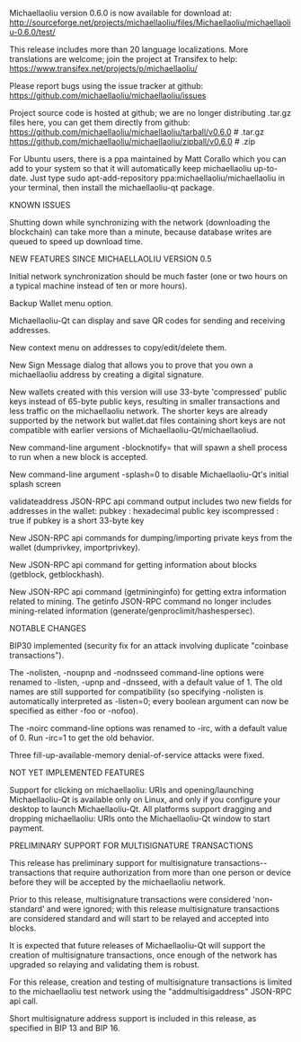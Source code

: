 Michaellaoliu version 0.6.0 is now available for download at:
http://sourceforge.net/projects/michaellaoliu/files/Michaellaoliu/michaellaoliu-0.6.0/test/

This release includes more than 20 language localizations.
More translations are welcome; join the
project at Transifex to help:
https://www.transifex.net/projects/p/michaellaoliu/

Please report bugs using the issue tracker at github:
https://github.com/michaellaoliu/michaellaoliu/issues

Project source code is hosted at github; we are no longer
distributing .tar.gz files here, you can get them
directly from github:
https://github.com/michaellaoliu/michaellaoliu/tarball/v0.6.0  # .tar.gz
https://github.com/michaellaoliu/michaellaoliu/zipball/v0.6.0  # .zip

For Ubuntu users, there is a ppa maintained by Matt Corallo which
you can add to your system so that it will automatically keep
michaellaoliu up-to-date.  Just type
sudo apt-add-repository ppa:michaellaoliu/michaellaoliu
in your terminal, then install the michaellaoliu-qt package.


KNOWN ISSUES

Shutting down while synchronizing with the network
(downloading the blockchain) can take more than a minute,
because database writes are queued to speed up download
time.


NEW FEATURES SINCE MICHAELLAOLIU VERSION 0.5

Initial network synchronization should be much faster
(one or two hours on a typical machine instead of ten or more
hours).

Backup Wallet menu option.

Michaellaoliu-Qt can display and save QR codes for sending
and receiving addresses.

New context menu on addresses to copy/edit/delete them.

New Sign Message dialog that allows you to prove that you
own a michaellaoliu address by creating a digital
signature.

New wallets created with this version will
use 33-byte 'compressed' public keys instead of
65-byte public keys, resulting in smaller
transactions and less traffic on the michaellaoliu
network. The shorter keys are already supported
by the network but wallet.dat files containing
short keys are not compatible with earlier
versions of Michaellaoliu-Qt/michaellaoliud.

New command-line argument -blocknotify=<command>
that will spawn a shell process to run <command> 
when a new block is accepted.

New command-line argument -splash=0 to disable
Michaellaoliu-Qt's initial splash screen

validateaddress JSON-RPC api command output includes
two new fields for addresses in the wallet:
pubkey : hexadecimal public key
iscompressed : true if pubkey is a short 33-byte key

New JSON-RPC api commands for dumping/importing
private keys from the wallet (dumprivkey, importprivkey).

New JSON-RPC api command for getting information about
blocks (getblock, getblockhash).

New JSON-RPC api command (getmininginfo) for getting
extra information related to mining. The getinfo
JSON-RPC command no longer includes mining-related
information (generate/genproclimit/hashespersec).



NOTABLE CHANGES

BIP30 implemented (security fix for an attack involving
duplicate "coinbase transactions").

The -nolisten, -noupnp and -nodnsseed command-line
options were renamed to -listen, -upnp and -dnsseed,
with a default value of 1. The old names are still
supported for compatibility (so specifying -nolisten
is automatically interpreted as -listen=0; every
boolean argument can now be specified as either
-foo or -nofoo).

The -noirc command-line options was renamed to
-irc, with a default value of 0. Run -irc=1 to
get the old behavior.

Three fill-up-available-memory denial-of-service
attacks were fixed.


NOT YET IMPLEMENTED FEATURES

Support for clicking on michaellaoliu: URIs and
opening/launching Michaellaoliu-Qt is available only on Linux,
and only if you configure your desktop to launch
Michaellaoliu-Qt. All platforms support dragging and dropping
michaellaoliu: URIs onto the Michaellaoliu-Qt window to start
payment.


PRELIMINARY SUPPORT FOR MULTISIGNATURE TRANSACTIONS

This release has preliminary support for multisignature
transactions-- transactions that require authorization
from more than one person or device before they
will be accepted by the michaellaoliu network.

Prior to this release, multisignature transactions
were considered 'non-standard' and were ignored;
with this release multisignature transactions are
considered standard and will start to be relayed
and accepted into blocks.

It is expected that future releases of Michaellaoliu-Qt
will support the creation of multisignature transactions,
once enough of the network has upgraded so relaying
and validating them is robust.

For this release, creation and testing of multisignature
transactions is limited to the michaellaoliu test network using
the "addmultisigaddress" JSON-RPC api call.

Short multisignature address support is included in this
release, as specified in BIP 13 and BIP 16.
